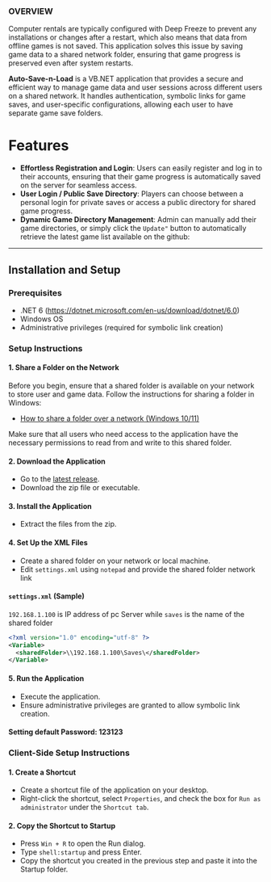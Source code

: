 ### OVERVIEW

Computer rentals are typically configured with Deep Freeze to prevent any installations or changes after a restart, which also means that data from offline games is not saved. This application solves this issue by saving game data to a shared network folder, ensuring that game progress is preserved even after system restarts.

**Auto-Save-n-Load** is a VB.NET application that provides a secure and efficient way to manage game data and user sessions across different users on a shared network. It handles authentication, symbolic links for game saves, and user-specific configurations, allowing each user to have separate game save folders.

# Features
- **Effortless Registration and Login**: Users can easily register and log in to their accounts, ensuring that their game progress is automatically saved on the server for seamless access.
- **User Login / Public Save Directory**: Players can choose between a personal login for private saves or access a public directory for shared game progress.
- **Dynamic Game Directory Management**: Admin can manually add their game directories, or simply click the `Update"` button to automatically retrieve the latest game list available on the github:

---

## Installation and Setup

### Prerequisites
- .NET 6 (https://dotnet.microsoft.com/en-us/download/dotnet/6.0)
- Windows OS
- Administrative privileges (required for symbolic link creation)

### Setup Instructions

#### 1. Share a Folder on the Network
Before you begin, ensure that a shared folder is available on your network to store user and game data. Follow the instructions for sharing a folder in Windows:
- [How to share a folder over a network (Windows 10/11)](https://support.microsoft.com/en-us/windows/file-sharing-over-a-network-in-windows-b58704b2-f53a-4b82-7bc1-80f9994725bf#ID0EBD=Windows_11)

Make sure that all users who need access to the application have the necessary permissions to read from and write to this shared folder.

#### 2. Download the Application
- Go to the [latest release](https://github.com/raizar24/Auto-Save-n-Load/releases).
- Download the zip file or executable.

#### 3. Install the Application
- Extract the files from the zip.
   
#### 4. Set Up the XML Files
- Create a shared folder on your network or local machine.
- Edit `settings.xml` using  `notepad` and  provide the shared folder network link

#### `settings.xml` (Sample)
`192.168.1.100` is IP address of pc Server while `saves` is the name of the shared folder
```xml
<?xml version="1.0" encoding="utf-8" ?>
<Variable>
  <sharedFolder>\\192.168.1.100\Saves\</sharedFolder>
</Variable>
```

#### 5. Run the Application
- Execute the application.
- Ensure administrative privileges are granted to allow symbolic link creation.

#### Setting default Password: 123123

### Client-Side Setup Instructions

#### 1. Create a Shortcut
- Create a shortcut file of the application on your desktop.
- Right-click the shortcut, select `Properties`, and check the box for `Run as administrator` under the `Shortcut tab`.

#### 2. Copy the Shortcut to Startup
- Press `Win + R` to open the Run dialog.
- Type `shell:startup` and press Enter.
- Copy the shortcut you created in the previous step and paste it into the Startup folder.




